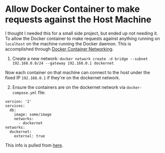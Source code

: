 # Allow Docker Container to make requests against the Host Machine

I thought I needed this for a small side project, but ended up not needing it. To allow the Docker container to make requests against anything running on `localhost` on the machine running the Docker daemon. This is accomplished through [Docker Container Networking](https://docs.docker.com/engine/userguide/networking/).

1. Create a new network: `docker network create -d bridge --subnet 192.168.0.0/24 --gateway 192.168.0.1 dockernet`

Now each container on that machine can connect to the host under the fixed IP `192.168.0.1` if they're on the dockernet network.

2. Ensure the containers are on the dockernet network via `docker-compose.yml` file:
```
version: '2'
services:
  db:
    image: some/image
    networks:
      - dockernet
networks:
  dockernet:
    external: true
```

This info is pulled from [here](https://forums.docker.com/t/accessing-host-machine-from-within-docker-container/14248/5).
